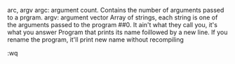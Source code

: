 arc, argv
argc: argument count. Contains the number of arguments passed to a prgram.
argv: argument vector
Array of strings, each string is one of the arguments passed to the program
##0. It ain't what they call you, it's what you answer
Program that prints its name foillowed by a new line.
If you rename the program, it'll print new name without recompiling

:wq
